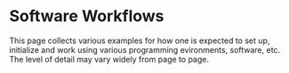 # Software Workflows

This page collects various examples for how one is expected to set up, initialize and work using various programming evironments, software, etc. The level of detail may vary widely from page to page.